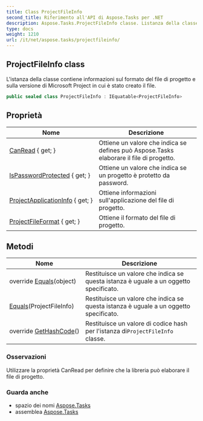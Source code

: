 ```yaml
---
title: Class ProjectFileInfo
second_title: Riferimento all'API di Aspose.Tasks per .NET
description: Aspose.Tasks.ProjectFileInfo classe. Listanza della classe contiene informazioni sul formato del file di progetto e sulla versione di Microsoft Project in cui è stato creato il file.
type: docs
weight: 1210
url: /it/net/aspose.tasks/projectfileinfo/
---
```

## ProjectFileInfo class

L'istanza della classe contiene informazioni sul formato del file di progetto e sulla versione di Microsoft Project in cui è stato creato il file.

```csharp
public sealed class ProjectFileInfo : IEquatable<ProjectFileInfo>
```

## Proprietà

| Nome | Descrizione |
| --- | --- |
| [CanRead](../../aspose.tasks/projectfileinfo/canread/) { get; } | Ottiene un valore che indica se defines può Aspose.Tasks elaborare il file di progetto. |
| [IsPasswordProtected](../../aspose.tasks/projectfileinfo/ispasswordprotected/) { get; } | Ottiene un valore che indica se un progetto è protetto da password. |
| [ProjectApplicationInfo](../../aspose.tasks/projectfileinfo/projectapplicationinfo/) { get; } | Ottiene informazioni sull'applicazione del file di progetto. |
| [ProjectFileFormat](../../aspose.tasks/projectfileinfo/projectfileformat/) { get; } | Ottiene il formato del file di progetto. |

## Metodi

| Nome | Descrizione |
| --- | --- |
| override [Equals](../../aspose.tasks/projectfileinfo/equals/#equals_1)(object) | Restituisce un valore che indica se questa istanza è uguale a un oggetto specificato. |
| [Equals](../../aspose.tasks/projectfileinfo/equals/#equals)(ProjectFileInfo) | Restituisce un valore che indica se questa istanza è uguale a un oggetto specificato. |
| override [GetHashCode](../../aspose.tasks/projectfileinfo/gethashcode/)() | Restituisce un valore di codice hash per l'istanza di`ProjectFileInfo` classe. |

### Osservazioni

Utilizzare la proprietà CanRead per definire che la libreria può elaborare il file di progetto.

### Guarda anche

* spazio dei nomi [Aspose.Tasks](../../aspose.tasks/)
* assemblea [Aspose.Tasks](../../)


